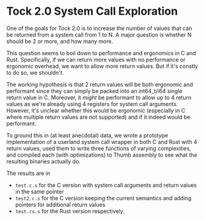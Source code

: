 # Tock 2.0 System Call Exploration

One of the goals for Tock 2.0 is to increase the number of values that can be
returned from a system call from 1 to N. A major question is whether N should be
2 or more, and how many more.

This question seems to boil down to performance and ergonomics in C and Rust.
Specifically, if we can return more values with no performance or ergonomic
overhead, we want to allow more return values. But if it's constly to do so, we shouldn't.

The working hypothesis is that 2 return values will be both ergonomic and
performant since they can simply be packed into an int64_t/i64 single return
value in C. Moreover, it *might* be performant to allow up to 4 return values as
we're already using 4 registers for system call arguments. However, it's unclear
whether this would be ergonomic (especially in C where multiple return values
are not supported) and if it indeed would be performant.

To ground this in (at least anecdotal) data, we wrote a prototype implementation
of a userland system call wrapper in both C and Rust with 4 return values, used
them to write three functions of varying complexities, and compiled each (with
optimizations) to Thumb assembly to see what the resulting binaries actually do.

The results are in
- `test.c.s` for the C version with system call arguments and return
  values in the same pointer
- `test2.c.s` for the C version keeping the current semantics and
  adding pointers for additional return values
- `test.rs.s` for the Rust version
respectively.
